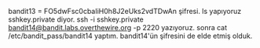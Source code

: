 bandit13 = FO5dwFsc0cbaIiH0h8J2eUks2vdTDwAn şifresi. ls yapıyoruz sshkey.private diyor. ssh -i sshkey.private bandit14@bandit.labs.overthewire.org -p 2220 yazıyoruz. sonra cat /etc/bandit_pass/bandit14 yaptım.
bandit14'ün şifresini de elde etmiş olduk.
